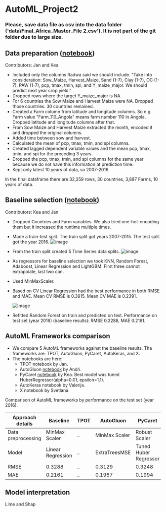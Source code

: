 # AutoML_Project2

### Please, save data file as csv into the data folder ('data\Final_Africa_Master_File 2.csv'). It is not part of the git folder due to large size.

## Data preparation ([notebook](https://github.com/jtimko16/AutoML_Project2/blob/main/notebooks/1.Data_preparation.ipynb))
Contributors: Jan and Kea

* Included only the columns Radwa said we should include. "Take into consideration: Sow_Maize, Harvest_Maize, Sand (1-7), Clay (1-7), OC (1-7), PAW (1-7), pcp, tmax, tmin, spi, and Y_maize_major. We should predict next year crop yield."
* Dropped rows where the target Y_maize_major is NA.
* For 6 countries the Sow Maize and Harvest Maize were NA. Dropped those countries. 30 countries remained.
* Created a Farm column from latitude and longitude columns. So e.g. Farm value "Farm_110_Angola" means farm number 110 in Angola. Dropped latitude and longitude columns after that.
* From Sow Maize and Harvest Maize extracted the month, encoded it and dropped the original columns.
* Added time between sow and harvest.
* Calculated the mean of pcp, tmax, tmin, and spi columns.
* Created lagged dependent variable values and the mean pcp, tmax, tmin, and spi for the preceding 3 years.
* Dropped the pcp, tmax, tmin, and spi columns for the same year because we do not have this information at prediction time.
* Kept only latest 10 years of data, so 2007-2016.

In the final dataframe there are 32,359 rows, 30 countries, 3,887 Farms, 10 years of data.

## Baseline selection ([notebook](https://github.com/jtimko16/AutoML_Project2/blob/main/notebooks/2.Baseline_selection.ipynb))
Contributors: Kea and Jan

* Dropped Countries and Farm variables. We also tried one-hot-encoding them but it increased the runtime multiple times.
* Made a train-test split. The train split got years 2007-2015. The test split got the year 2016.
![image](https://github.com/jtimko16/AutoML_Project2/assets/55859977/ff4f1633-be5f-4d91-b711-1d30d19dc301)
* From the train split created 5 Time Series data splits.
![image](https://github.com/jtimko16/AutoML_Project2/assets/55859977/4edc7758-0c5b-4025-80da-e582f09bc33c)
* As regressors for baseline selection we took KNN, Random Forest, Adaboost, Linear Regression and LightGBM. First three cannot extrapolate, last two can.
* Used MinMaxScaler.
* Based on CV Linear Regression had the best performance in both RMSE and MAE. Mean CV RMSE is 0.3915. Mean CV MAE is 0.2391.
  
  ![image](https://github.com/jtimko16/AutoML_Project2/assets/55859977/1944f369-56a1-4cae-8af0-4a8c0b183782)

* Refitted Random Forest on train and predicted on test. Performance on test set (year 2016) (baseline results): RMSE 0.3288, MAE 0.2161.

## AutoML Frameworks comparison

* We compare 5 AutoML frameworks against the baseline results. The frameworks are: TPOT, AutoGluon, PyCaret, AutoKeras, and X.
* The notebooks are here:
  * TPOT notebook by Jan.
  * AutoGluon [notebook](https://github.com/jtimko16/AutoML_Project2/blob/main/notebooks/3.AutoGluon.ipynb) by Andri.
  * PyCaret [notebook](https://github.com/jtimko16/AutoML_Project2/blob/main/notebooks/4.PyCaret.ipynb) by Kea. Best model was tuned HuberRegressor(alpha=0.01, epsilon=1.1).
  * AutoKeras notebook by Valerija.
  * X notebook by Svetlana.
 
 Comparison of AutoML frameworks by performance on the test set (year 2016).

 Approach details | Baseline | TPOT | AutoGluon | PyCaret | AutoKeras | X
--- | --- | --- | --- |--- |--- |---
Data preprocessing | MinMax Scaler | .. | MinMax Scaler | Robust Scaler | .. | .. 
Model | Linear Regression | .. | ExtraTreesMSE | Tuned Huber Regressor | .. | .. 
RMSE | 0.3288 | .. | 0.3129 | 0.3248 | .. | .. 
MAE  | 0.2161 | .. | 0.1967 | 0.1994 | .. | ..


## Model interpretation

Lime and Shap
